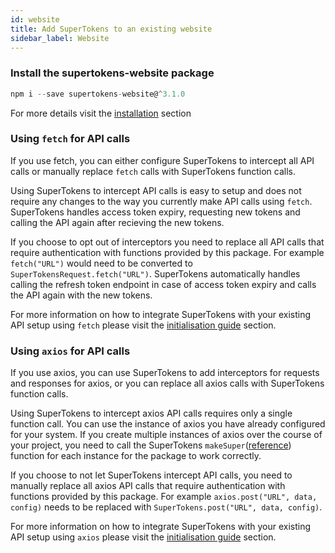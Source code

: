 ```yaml
---
id: website
title: Add SuperTokens to an existing website
sidebar_label: Website
---
```


### Install the supertokens-website package

```js
npm i --save supertokens-website@^3.1.0
```

For more details visit the [installation](../frontend/website/installation) section

### Using ```fetch``` for API calls

If you use fetch, you can either configure SuperTokens to intercept all API calls or manually replace ```fetch``` calls with SuperTokens function calls.

Using SuperTokens to intercept API calls is easy to setup and does not require any changes to the way you currently make API calls using ```fetch```. SuperTokens handles access token expiry, requesting new tokens and calling the API again after recieving the new tokens.

If you choose to opt out of interceptors you need to replace all API calls that require authentication with functions provided by this package. For example ```fetch("URL")``` would need to be converted to ```SuperTokensRequest.fetch("URL")```. SuperTokens automatically handles calling the refresh token endpoint in case of access token expiry and calls the API again with the new tokens.

For more information on how to integrate SuperTokens with your existing API setup using ```fetch``` please visit the [initialisation guide](../frontend/website/initialisation.md) section.

### Using ```axios``` for API calls

If you use axios, you can use SuperTokens to add interceptors for requests and responses for axios, or you can replace all axios calls with SuperTokens function calls.

Using SuperTokens to intercept axios API calls requires only a single function call. You can use the instance of axios you have already configured for your system. If you create multiple instances of axios over the course of your project, you need to call the SuperTokens ```makeSuper```([reference](../frontend/website/initialisation-with-axios.md#call-the-makesuper-function-api-reference-api-reference-initrefreshtokenurl-sessionexpiredstatuscode)) function for each instance for the package to work correctly.

If you choose to not let SuperTokens intercept API calls, you need to manually replace all axios API calls that require authentication with functions provided by this package. For example ```axios.post("URL", data, config)``` needs to be replaced with ```SuperTokens.post("URL", data, config)```.

For more information on how to integrate SuperTokens with your existing API setup using ```axios``` please visit the [initialisation guide](../frontend/website/initialisation-with-axios.md) section.